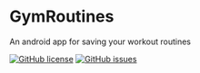 # GymRoutines
An android app for saving your workout routines

[![GitHub license](https://img.shields.io/github/license/noahjutz/GymRoutines?style=for-the-badge)](https://github.com/noahjutz/GymRoutines)
[![GitHub issues](https://img.shields.io/github/issues/noahjutz/GymRoutines?style=for-the-badge)](https://github.com/noahjutz/GymRoutines/issues)
